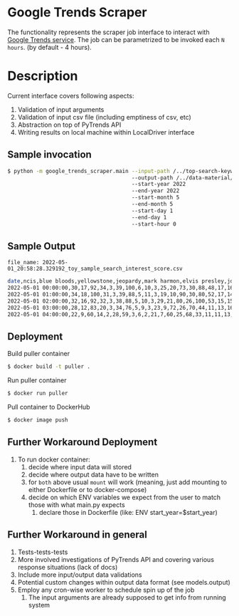# Google Trends Scraper
The functionality represents the scraper job interface to interact with [Google Trends service](https://trends.google.com/trends/?geo=HU). 
The job can be parametrized to be invoked each `N hours`. (by default - 4 hours).

# Description
Current interface covers following aspects:
1. Validation of input arguments
2. Validation of input csv file (including emptiness of csv, etc)
3. Abstraction on top of PyTrends API
4. Writing results on local machine within LocalDriver interface  

## Sample invocation
```bash
$ python -m google_trends_scraper.main --input-path /../top-search-keywords.csv 
                                       --output-path /../data-material/output/
                                       --start-year 2022
                                       --end-year 2022
                                       --start-month 5
                                       --end-month 5
                                       --start-day 1
                                       --end-day 1
                                       --start-hour 0  
```

## Sample Output
`file_name: 2022-05-01_20:58:28.329192_toy_sample_search_interest_score.csv`
```bash
date,ncis,blue bloods,yellowstone,jeopardy,mark harmon,elvis presley,john wayne,andy griffith,tom selleck,ncis los angeles,alex trebek,pat sajak,happy days,law & order,wheel fortune,blake shelton,cole hauser,ken jennings,duck dynasty,donnie wahlberg,alaskan bush people,lucille ball,sam elliott,country music,brady bunch,olympics,sadie robertson,law & order svu,little house prairie,ncis new orleans,judy norton,eric christian olsen,gwen stefani,kevin costner,ron howard,american pickers,I love lucy,dolly parton,frank fritz,guest host,michael landon,tim allen,daniela ruah,carrie underwood,henry winkler,man standing,john dutton,beverly hillbillies,priscilla presley,korie robertson,graceland,gilligan island,mariska hargitay,alan jackson,bridget moynahan,rip wheeler,ncis hawai,beth dutton,tim mcgraw,simone biles,vanna white,melissa gilbert,clint eastwood,riley keough,mayim bialik,garth brooks,tokyo olympics,deadliest catch,nick mcglashan,alan alda,emily wickersham,sadie robertson huff,buzzy cohen,ree drummond,kelly clarkson,levar burton,golden girls,reba mcentire,mike wolfe,aaron rodgers,faith hill,george strait,jamie dutton,duck dynasty star,phil robertson,kelly reilly,pioneer woman,desi arnaz,nascar,candace cameron bure,miranda lambert,taylor sheridan,paige spiranac,dukes hazzard,team usa,jenny mccarthy,bloods star,matthew mcconaughey,danny reagan,lucie arnaz
2022-05-01 00:00:00,30,17,92,34,3,39,100,6,10,3,25,20,73,30,88,48,17,16,17,14,1,4,5,41,4,82,1,3,14,7,1,1,29,100,10,4,7,100,0,1,2,5,1,18,4,59,14,75,59,1,52,3,70,92,15,3,0,11,100,21,15,6,100,2,29,100,2,12,0,2,3,1,0,14,66,9,89,59,2,92,14,100,1,0,1,0,2,0,20,1,12,2,3,4,3,31,1,92,1,3
2022-05-01 01:00:00,34,18,100,31,3,39,88,5,11,3,19,10,90,30,80,52,17,14,17,15,1,5,7,40,4,89,3,2,15,9,1,1,28,99,12,4,8,62,0,1,3,7,1,19,6,73,19,97,49,0,50,4,73,100,15,2,1,15,96,17,8,6,90,3,31,94,2,10,0,2,3,0,0,11,65,14,97,57,3,100,16,86,1,0,2,0,2,0,16,1,12,3,3,5,4,26,1,100,1,3
2022-05-01 02:00:00,32,16,92,32,3,38,88,5,10,3,29,21,80,26,100,53,15,15,16,15,1,4,6,36,4,89,3,2,15,9,1,1,28,96,12,3,8,61,0,2,2,5,0,19,5,74,16,90,58,0,47,3,55,90,16,3,0,13,98,22,16,5,84,4,38,94,3,10,0,3,1,0,0,12,69,14,95,55,2,96,14,62,1,0,2,0,1,0,13,1,12,3,3,4,3,32,0,98,1,2
2022-05-01 03:00:00,28,12,83,20,3,34,76,5,9,3,23,9,72,26,70,44,11,13,16,13,0,4,5,31,3,100,2,2,12,5,1,0,26,80,13,2,7,50,0,3,2,5,1,17,5,75,17,83,54,2,46,2,51,78,15,2,0,10,85,15,7,4,84,3,22,89,4,9,0,2,2,0,0,6,60,9,87,53,1,85,13,55,2,0,1,0,1,0,11,1,9,2,3,4,3,26,1,96,0,4
2022-05-01 04:00:00,22,9,60,14,2,28,59,3,6,2,21,7,60,25,68,33,11,11,13,10,1,3,4,23,3,92,2,2,10,5,0,1,22,67,10,2,7,40,0,2,2,4,0,16,3,82,12,45,49,0,34,1,52,63,11,2,0,10,69,15,6,4,55,4,13,87,4,8,0,2,3,0,0,6,61,8,98,37,2,65,14,43,1,0,1,0,1,0,9,0,7,2,2,3,3,24,0,75,1,2
```

## Deployment
Build puller container
```bash
$ docker build -t puller .
```

Run puller container
```bash
$ docker run puller
```

Pull container to DockerHub
```bash
$ docker image push
```

## Further Workaround Deployment
1. To run docker container:
   1. decide where input data will stored 
   2. decide where output data have to be written
   3. for `both` above usual `mount` will work (meaning, just add mounting to either Dockerfile or to docker-compose)
   4. decide on which ENV variables we expect from the user to match those with what main.py expects
      1. declare those in Dockerfile (like: ENV start_year=$start_year)


## Further Workaround in general
1. Tests-tests-tests
2. More involved investigations of PyTrends API and covering various response situations (lack of docs)
3. Include more input/output data validations 
4. Potential custom changes within output data format (see models.output)
5. Employ any cron-wise worker to schedule spin up of the job
   1. The input arguments are already supposed to get info from running system
